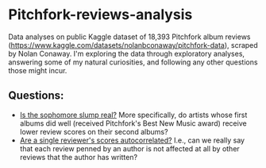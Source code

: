 # Pitchfork-reviews-analysis
Data analyses on public Kaggle dataset of 18,393 Pitchfork album reviews (https://www.kaggle.com/datasets/nolanbconaway/pitchfork-data), scraped by Nolan Conaway. I'm exploring the data through exploratory analyses, answering some of my natural curiosities, and following any other questions those might incur.

## Questions:
- [Is the sophomore slump real?](https://github.com/kevinl050312/Pitchfork-reviews-analysis/blob/main/second-album-syndrome.ipynb) More specifically, do artists whose first albums did well (received Pitchfork's Best New Music award) receive lower review scores on their second albums?
- [Are a single reviewer's scores autocorrelated?]() I.e., can we really say that each review penned by an author is not affected at all by other reviews that the author has written?
